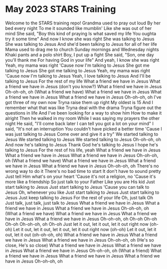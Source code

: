 # May 2023 STARS Training

Welcome to the STARS training repo!
Grandma used to pray out loud
By her bed every night
To me it sounded like mumblin'
Like she was out of her mind
She said, "Boy this kind of praying
Is what saved my life
You oughta try it some time"
And now I know she was right
She was talking to Jesus
She was talking to Jesus
And she'd been talking to Jesus for all of her life
Mama used to drag me to church
Sunday mornings and Wednesday nights
Khaki pants and a polo shirt
Boy, I put up a fight
She said, "Son, one day you'll thank me
For having God in your life"
And yeah, I know she was right
Yeah, my mama was right
'Cause now I'm talking to Jesus
She got me talking to Jesus
She got me talking to Jesus
Yeah, my mama was right
'Cause now I'm talking to Jesus
Yeah, I love talking to Jesus
And I'll be talking to Jesus
For the rest of my life
What a friend we have in Jesus
What a friend we have in Jesus (don't you know?)
What a friend we have in Jesus
Oh-oh-oh, oh
(What a friend we have)
What a friend we have in Jesus
What a friend we have in Jesus
What a friend we have in Jesus
Oh-oh-oh, oh
I've got three of my own now
Tryna raise them up right
My oldest is 15
And I remember what that was like
Tryna deal with the drama
Tryna figure out the questions in life
And I've been looking for a way to show him
How to make it alright
Then he walked in my room
While I was saying my prayers the other night
He said, "I'll come back later
I can tell you got a lot on your mind"
I said, "It's not an interruption
You couldn't have picked a better time
'Cause I was just talking to Jesus
Come over and give it a try"
We started talking to Jesus
We started talking to Jesus
We started talking to Jesus
Oh-oh-oh, oh
And now he's talking to Jesus
Thank God he's talking to Jesus
I hope he's talking to Jesus
For the rest of his life, yeah
What a friend we have in Jesus
What a friend we have in Jesus
What a friend we have in Jesus
Oh-oh-oh, oh
(What a friend we have)
What a friend we have in Jesus
What a friend we have in Jesus
What a friend we have in Jesus
Oh-oh-oh, oh
There's no wrong way to do it
There's no bad time to start
It don't have to sound pretty
Just tell Him what's on your heart
'Cause it's not a religion, no
'Cause it's more like a friendship
So just talk to your Father
Like you are His kid
Just start talking to Jesus
Just start talking to Jesus
'Cause you can talk to Jesus
Oh, whenever you like
Just start talking to Jesus
Just start talking to Jesus
Just keep talking to Jesus
For the rest of your life
Oh, just talk
Oh
Just talk, just talk, just talk to Jesus
What a friend we have in Jesus
What a friend we have in Jesus
What a friend we have in Jesus
Oh-oh-oh, oh
(What a friend we have)
What a friend we have in Jesus
What a friend we have in Jesus
What a friend we have in Jesus
Oh-oh-oh, oh
Oh-oh
Oh-oh
Oh-oh
Oh-oh-oh, oh
Oh-oh
Just let it out, let it out, let it out right now (oh-oh)
Let it out, let it out, let it out, let it out right now (oh-oh)
Let it out, let it out, let it out (oh-oh-oh, oh)
What a friend we have in Jesus
What a friend we have in Jesus
What a friend we have in Jesus
Oh-oh-oh, oh
(He's so close, He's so close)
What a friend we have in Jesus
What a friend we have in Jesus
What a friend we have in Jesus
Oh-oh-oh, oh
(What a friend)
What a friend we have in Jesus
What a friend we have in Jesus
What a friend we have in Jesus
Oh-oh-oh, oh